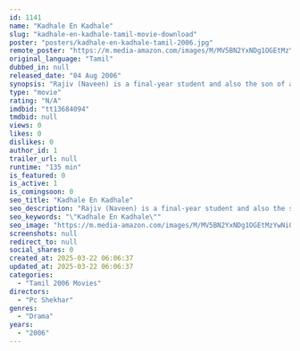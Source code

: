 ```yaml
---
id: 1141
name: "Kadhale En Kadhale"
slug: "kadhale-en-kadhale-tamil-movie-download"
poster: "posters/kadhale-en-kadhale-tamil-2006.jpg"
remote_poster: "https://m.media-amazon.com/images/M/MV5BN2YxNDg1OGEtMzYwNi00NWY5LWE3N2ItOTdkOWFkN2I0ZmZlXkEyXkFqcGdeQXVyMTA4NDIzMTY1._V1_SX300.jpg"
original_language: "Tamil"
dubbed_in: null
released_date: "04 Aug 2006"
synopsis: "Rajiv (Naveen) is a final-year student and also the son of a rich couple (Ramakrishna and Chitra Shenoy). His family friend's daughter Krithika (Roma Asrani), a shy girl, comes to stay in their house. She joins the same school as him"
type: "movie"
rating: "N/A"
imdbid: "tt13684094"
tmdbid: null
views: 0
likes: 0
dislikes: 0
author_id: 1
trailer_url: null
runtime: "135 min"
is_featured: 0
is_active: 1
is_comingsoon: 0
seo_title: "Kadhale En Kadhale"
seo_description: "Rajiv (Naveen) is a final-year student and also the son of a rich couple (Ramakrishna and Chitra Shenoy). His family friend's daughter Krithika (Roma Asrani), a shy girl, comes to stay in their house. She joins the same school as him"
seo_keywords: "\"Kadhale En Kadhale\""
seo_image: "https://m.media-amazon.com/images/M/MV5BN2YxNDg1OGEtMzYwNi00NWY5LWE3N2ItOTdkOWFkN2I0ZmZlXkEyXkFqcGdeQXVyMTA4NDIzMTY1._V1_SX300.jpg"
screenshots: null
redirect_to: null
social_shares: 0
created_at: 2025-03-22 06:06:37
updated_at: 2025-03-22 06:06:37
categories:
  - "Tamil 2006 Movies"
directors:
  - "Pc Shekhar"
genres:
  - "Drama"
years:
  - "2006"
---
```


